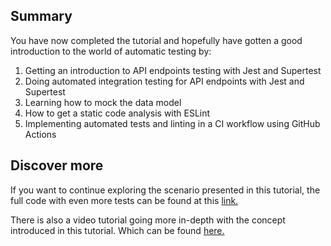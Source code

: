 ## Summary
You have now completed the tutorial and hopefully have gotten a good introduction to the world of automatic testing by:

1. Getting an introduction to API endpoints testing with Jest and Supertest
2. Doing automated integration testing for API endpoints with Jest and Supertest
3. Learning how to mock the data model
4. How to get a static code analysis with ESLint
5. Implementing automated tests and linting in a CI workflow using GitHub Actions


## Discover more

 If you want to continue exploring the scenario presented in this tutorial, the full code with even more tests can be found at this [link.](https://github.com/nwessman/katacoda-scenarios/tree/express-app-complete)

 There is also a video tutorial going more in-depth with the concept introduced in this tutorial. Which can be found [here.](https://youtu.be/dQw4w9WgXcQ)